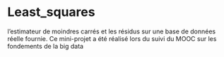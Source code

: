 # Least_squares
 l’estimateur de moindres carrés et les résidus sur une base de données réelle fournie. Ce mini-projet a été réalisé lors du suivi du MOOC sur les fondements de la big data
